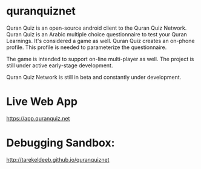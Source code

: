 # quranquiznet
Quran Quiz is an open-source android client to the Quran Quiz Network. Quran Quiz is an Arabic multiple choice questionnaire to test your Quran Learnings. It's considered a game as well. Quran Quiz creates an on-phone profile. This profile is needed to parameterize the questionnaire. 

The game is intended to support on-line multi-player as well. The project is still under active early-stage development.

Quran Quiz Network is still in beta and constantly under development.


# Live Web App
https://app.quranquiz.net

# Debugging Sandbox:
http://tarekeldeeb.github.io/quranquiznet
